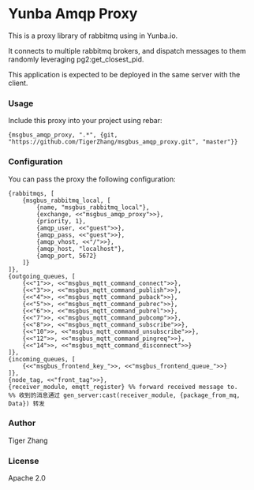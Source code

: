 # Yunba Amqp Proxy

This is a proxy library of rabbitmq using in Yunba.io.

It connects to multiple rabbitmq brokers, and dispatch messages to them randomly
leveraging pg2:get_closest_pid.

This application is expected to be deployed in the same server with the client.

### Usage

Include this proxy into your project using rebar:

    {msgbus_amqp_proxy, ".*", {git, "https://github.com/TigerZhang/msgbus_amqp_proxy.git", "master"}}

### Configuration

You can pass the proxy the following configuration:

    {rabbitmqs, [
        {msgbus_rabbitmq_local, [
            {name, "msgbus_rabbitmq_local"},
            {exchange, <<"msgbus_amqp_proxy">>},
            {priority, 1},
            {amqp_user, <<"guest">>},
            {amqp_pass, <<"guest">>},
            {amqp_vhost, <<"/">>},
            {amqp_host, "localhost"},
            {amqp_port, 5672}
        ]}
    ]},
    {outgoing_queues, [
        {<<"1">>, <<"msgbus_mqtt_command_connect">>},
        {<<"3">>, <<"msgbus_mqtt_command_publish">>},
        {<<"4">>, <<"msgbus_mqtt_command_puback">>},
        {<<"5">>, <<"msgbus_mqtt_command_pubrec">>},
        {<<"6">>, <<"msgbus_mqtt_command_pubrel">>},
        {<<"7">>, <<"msgbus_mqtt_command_pubcomp">>},
        {<<"8">>, <<"msgbus_mqtt_command_subscribe">>},
        {<<"10">>, <<"msgbus_mqtt_command_unsubscribe">>},
        {<<"12">>, <<"msgbus_mqtt_command_pingreq">>},
        {<<"14">>, <<"msgbus_mqtt_command_disconnect">>}
    ]},
    {incoming_queues, [
        {<<"msgbus_frontend_key_">>, <<"msgbus_frontend_queue_">>}
    ]},
    {node_tag, <<"front_tag">>},
    {receiver_module, emqtt_register} %% forward received message to.
    %% 收到的消息通过 gen_server:cast(receiver_module, {package_from_mq, Data}) 转发

### Author

Tiger Zhang

### License

Apache 2.0
